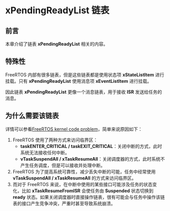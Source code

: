 # xPendingReadyList 链表

## 前言

本章介绍了链表 **xPendingReadyList** 相关的内容。

## 特殊性

FreeRTOS 内部有很多链表，但是这些链表都是使用状态项 **xStateListItem** 进行挂载。只有 **xPendingReadyList** 使用消息项 **xEventListItem** 进行挂载。

因此链表 **xPendingReadyList** 更像一个消息链表，用于接收 **ISR** 发送给任务的消息。

## 为什么需要该链表

详情可以参看[FreeRTOS kernel code problem][1]，简单来说原因如下：

 1. FreeRTOS 使用了两种方式来访问临界区：
    - **taskENTER_CRITICAL / taskEXIT_CRITICAL**：关闭中断的方式，此时系统无法接收任何中断。
    - **vTaskSuspendAll / xTaskResumeAll**：关闭调度器的方式，此时系统不产生任务调度，但是可以接收并处理中断。
 2. FreeRTOS 为了提高系统可靠性，减少丢失中断的可能，任务中经常使用 **vTaskSuspendAll / xTaskResumeAll** 的方式来访问临界区。
 3. 而对于 FreeRTOS 来说，在中断中使用的某些接口可能涉及任务的状态变化，比如 **xTaskResumeFromISR** 会使任务由 **Suspended** 状态切换到 **ready** 状态。如果关闭调度器时直接操作链表，很有可能会与任务中操作该链表的接口产生竞争冲突，严重时甚至导致系统崩溃。

 [1]: https://sourceforge.net/p/freertos/discussion/382005/thread/90f6213f/?limit=25#7c9e
